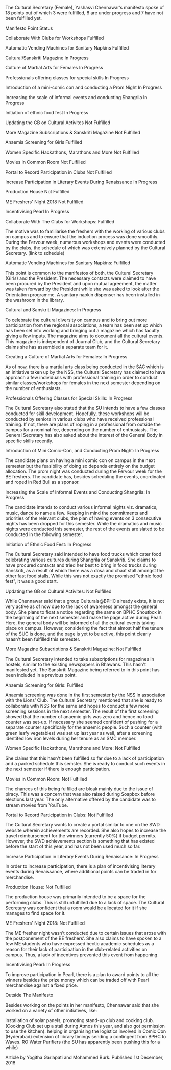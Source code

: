 
The Cultural Secretary (Female), Yashasvi Chennawar’s manifesto spoke  of 18 points out of which 3 were fulfilled, 8 are under progress and 7  have not been fulfilled yet.





Manifesto Point
Status




Collaborate With Clubs for Workshops
Fulfilled


Automatic Vending Machines for Sanitary Napkins
Fulfilled


Cultural/Sanskriti Magazine
In Progress


Culture of Martial Arts for Females
In Progress


Professionals offering classes for special skills
In Progress


Introduction of a mini-comic con and conducting a Prom Night
In Progress


Increasing the scale of informal events and conducting Shangrila
In Progress


Initiation of ethnic food fest
In Progress


Updating the GB on Cultural Activites
Not Fulfilled


More Magazine Subscriptions &amp; Sanskriti Magazine
Not Fulfilled


Anaemia Screening for Girls
Fulfilled


Women Specific Hackathons, Marathons and More
Not Fulfilled


Movies in Common Room
Not Fulfilled


Portal to Record Participation in Clubs
Not Fulfilled


Increase Participation in Literary Events During Renaissance
In Progress


Production House
Not Fulfilled


ME Freshers' Night 2018
Not Fulfilled


Incentivising Pearl
In Progress








Collaborate With The Clubs for Workshops: Fulfilled


The motive was to familiarise the freshers with the working of
various clubs on campus and to ensure that the induction process was
done smoothly. During the Fervour week, numerous workshops and events
were conducted by the clubs, the schedule of which was extensively
planned by the Cultural Secretary. (link to schedule)





Automatic Vending Machines for Sanitary Napkins: Fulfilled


This point is common to the manifestos of both, the Cultural
Secretary (Girls) and the President. The necessary contacts were claimed
 to have been procured by the President and upon mutual agreement, the
matter was taken forward by the President while she was asked to look
after the Orientation programme. A sanitary napkin dispenser has been
installed in the washroom in the library.





Cultural and Sanskriti Magazines: In Progress


To celebrate the cultural diversity on campus and to bring out more
participation from the regional associations, a team has been set up
which has been set into working and bringing out a magazine which has
faculty giving a few inputs. The magazine aims to document all the
cultural events. This magazine is independent of Journal Club, and the
Cultural Secretary claims she has assembled a separate team for it.





Creating a Culture of Martial Arts for Females: In Progress


As of now, there is a martial arts class being conducted in the SAC
which is an initiative taken up by the NSS, the Cultural Secretary has
claimed to have approach a few individuals with professional training in
 order to conduct similar classes/workshops for females in the next
semester depending on the number of enthusiasts.





Professionals Offering Classes for Special Skills: In Progress


The Cultural Secretary also stated that the SU intends to have a few
classes conducted for skill development. Hopefully, these workshops will
 be conducted by seniors in various clubs who have received professional
 training. If not, there are plans of roping in a professional from
outside the campus for a nominal fee, depending on the number of
enthusiasts. The General Secretary has also asked about the interest of
the General Body in specific skills recently.





Introduction of Mini Comic-Con, and Conducting Prom Night: In Progress


The candidate plans on having a mini comic con on campus in the next
semester but the feasibility of doing so depends entirely on the budget
allocation. The prom night was conducted during the Fervour week for the
 BE freshers. The candidate has, besides scheduling the events,
coordinated and roped in Red Bull as a sponsor.





Increasing the Scale of Informal Events and Conducting Shangrila: In Progress


The candidate intends to conduct various informal nights viz.
dramatics, music, dance to name a few. Keeping in mind the commitments
and priorities of the relevant clubs, the plan of having events on 3
consecutive nights has been dropped for this semester. While the
dramatics and music nights were conducted this semester, the rest of the
 events are slated to be conducted in the following semester.





Initiation of Ethnic Food Fest: In Progress


The Cultural Secretary said intended to have food trucks which cater
food celebrating various cultures during Shangrila or Sanskriti. She
claims to have procured contacts and tried her best to bring in food
trucks during Sanskriti, as a result of which there was a dosa and chaat stall amongst the other fast food stalls. While this was not exactly the promised "ethnic food fest", it was a good start.





Updating the GB on Cultural Activites: Not Fulfilled


While Chennawar said that a group Culturals@BPHC
 already exists, it is not very active as of now due to the lack of
awareness amongst the general body. She plans to float a notice
regarding the same on BPHC Shoutbox in the beginning of the next
semester and make the page active during Pearl. Here, the general body
will be informed of all the cultural events taking place on campus.
However, considering the fact that almost half the tenure of the SUC is
done, and the page is yet to be active, this point clearly haasn't been
fulfilled this semester.





More Magazine Subscriptions &amp; Sanskriti Magazine: Not Fulfilled


The Cultural Secretary intended to take subscriptions for magazines
in hostels, similar to the existing newspapers in Bhawans. This hasn't
manifested yet. The Sanskriti Magazine being referred to in this point
has been included in a previous point.





Anaemia Screening for Girls: Fulfilled


Anaemia screening was done in the first semester by the NSS in
association with the Lions’ Club. The Cultural Secretary mentioned that
she is ready to collaborate with NSS for the same and hopes to conduct a
 few more screening sessions in the next semester. The result of the
first screening showed that the number of anaemic girls was zero and
hence no food counter was set-up. If necessary she seemed confident of
pushing for a separate counter specifically for the anaemic people. Such
 a counter (with green leafy vegetables) was set up last year as well,
after a screening identifed low iron levels during her tenure as an SMC
member.





Women Specific Hackathons, Marathons and More: Not Fulfilled


She claims that this hasn't been fulfilled so far due to a lack of
participation and a packed schedule this semster. She is ready to
conduct such events in the next semester if there is enough
participation.





Movies in Common Room: Not Fulfilled


The chances of this being fulfilled are bleak mainly due to the issue
 of piracy. This was a concern that was also raised during Soapbox
before elections last year. The only alternative offered by the
candidate was to stream movies from YouTube.





Portal to Record Participation in Clubs: Not Fulfilled


The Cultural Secretary wants to create a portal similar to one on the
 SWD website wherein achievements are recorded. She also hopes to
increase the travel reimbursement for the winners (currently 50%) if
budget permits. However, the SWD achievements section is something that
has existed before the start of this year, and has not been used much so
 far.





Increase Participation in Literary Events During Renaissance: In Progress


In order to increase participation, there is a plan of incentivising
literary events during Renaissance, where additional points can be
traded in for merchandise.





Production House: Not Fulfilled


The production house was primarily intended to be a space for the
performing clubs. This is still unfulfilled due to a lack of space. The
Cultural Secretary was confident that a room would be allocated for it
if she manages to find space for it.





ME Freshers' Night 2018: Not Fulfilled


The ME fresher night wasn’t conducted due to certain issues that
arose with the postponement of the BE freshers’. She also claims to have
 spoken to a few ME students who have expressed hectic academic
schedules as a reason for their lack of participation in the
club-related activities on campus. Thus, a lack of incentives prevented
this event from happening.





Incentivising Pearl: In Progress


To improve participation in Pearl, there is a plan to award points to all the winners besides the prize money which can be traded off with Pearl merchandise against a fixed price.





Outside The Manifesto


Besides working on the points in her manifesto, Chennawar said that she worked on a variety of other initiatives, like:



installation of solar panels,
promoting stand-up club and cooking club.  (Cooking Club set up a
stall during Atmos this year, and also got permission to use the
kitchen).
helping in organising the logistics involved in Comic Con (Hyderabad)
extension of library timings
sending a contingent from BPHC to Waves.
RO Water Purifiers (the SU has apparently been pushing this for a while)






Article by Yogitha Garlapati and Mohammed Burk. Published 1st December, 2018

